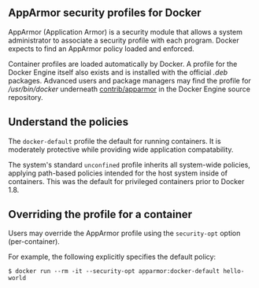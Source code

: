 AppArmor security profiles for Docker
--------------------------------------

AppArmor (Application Armor) is a security module that allows a system
administrator to associate a security profile with each program. Docker
expects to find an AppArmor policy loaded and enforced.

Container profiles are loaded automatically by Docker. A profile
for the Docker Engine itself also exists and is installed
with the official *.deb* packages. Advanced users and package
managers may find the profile for */usr/bin/docker* underneath
[contrib/apparmor](https://github.com/docker/docker/tree/master/contrib/apparmor)
in the Docker Engine source repository.


Understand the policies
------------------------

The `docker-default` profile the default for running
containers. It is moderately protective while
providing wide application compatability.

The system's standard `unconfined` profile inherits all
system-wide policies, applying path-based policies
intended for the host system inside of containers.
This was the default for privileged containers
prior to Docker 1.8.


Overriding the profile for a container
---------------------------------------

Users may override the AppArmor profile using the
`security-opt` option (per-container).

For example, the following explicitly specifies the default policy:

```
$ docker run --rm -it --security-opt apparmor:docker-default hello-world
```

